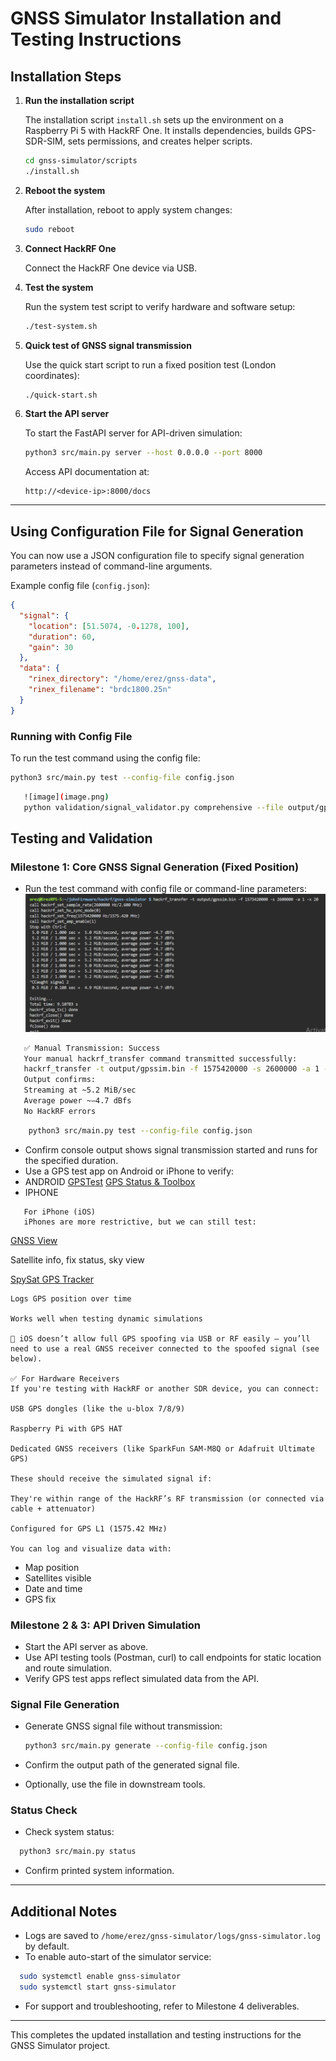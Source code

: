 # GNSS Simulator Installation and Testing Instructions

## Installation Steps

1. **Run the installation script**

   The installation script `install.sh` sets up the environment on a Raspberry Pi 5 with HackRF One. It installs dependencies, builds GPS-SDR-SIM, sets permissions, and creates helper scripts.

   ```bash
   cd gnss-simulator/scripts
   ./install.sh
   ```

2. **Reboot the system**

   After installation, reboot to apply system changes:

   ```bash
   sudo reboot
   ```

3. **Connect HackRF One**

   Connect the HackRF One device via USB.

4. **Test the system**

   Run the system test script to verify hardware and software setup:

   ```bash
   ./test-system.sh
   ```

5. **Quick test of GNSS signal transmission**

   Use the quick start script to run a fixed position test (London coordinates):

   ```bash
   ./quick-start.sh
   ```

6. **Start the API server**

   To start the FastAPI server for API-driven simulation:

   ```bash
   python3 src/main.py server --host 0.0.0.0 --port 8000
   ```

   Access API documentation at:

   ```
   http://<device-ip>:8000/docs
   ```

---

## Using Configuration File for Signal Generation

You can now use a JSON configuration file to specify signal generation parameters instead of command-line arguments.

Example config file (`config.json`):

```json
{
  "signal": {
    "location": [51.5074, -0.1278, 100],
    "duration": 60,
    "gain": 30
  },
  "data": {
    "rinex_directory": "/home/erez/gnss-data",
    "rinex_filename": "brdc1800.25n"
  }
}
```

### Running with Config File

To run the test command using the config file:

```bash
python3 src/main.py test --config-file config.json
```

```bash
   ![image](image.png)
   python validation/signal_validator.py comprehensive --file output/gpssim.bin --duration 60
  ```


   ## Testing and Validation

   ### Milestone 1: Core GNSS Signal Generation (Fixed Position)

   - Run the test command with config file or command-line parameters:
   ![transmitting](<Screenshot (466).png>)
```bash
   ✅ Manual Transmission: Success
   Your manual hackrf_transfer command transmitted successfully:
   hackrf_transfer -t output/gpssim.bin -f 1575420000 -s 2600000 -a 1 -x 20
   Output confirms:
   Streaming at ~5.2 MiB/sec
   Average power ~–4.7 dBfs
   No HackRF errors
   ```

```bash
    python3 src/main.py test --config-file config.json
  ```

- Confirm console output shows signal transmission started and runs for the specified duration.
- Use a GPS test app on Android or iPhone to verify:
 - ANDROID
   [GPSTest](https://play.google.com/store/apps/details?id=com.android.gpstest)
   [GPS Status & Toolbox](https://play.google.com/store/apps/details?id=com.eclipsimgpsstatus2)
 - IPHONE

```
   For iPhone (iOS)
   iPhones are more restrictive, but we can still test:
```
   [GNSS View](https://apps.apple.com/us/app/gnss-view/id1470130467)

   Satellite info, fix status, sky view

   [SpySat GPS Tracker](https://apps.apple.com/us/app/spysat-gps-tracker/id959903289)
   ```
   Logs GPS position over time

   Works well when testing dynamic simulations

   🛑 iOS doesn’t allow full GPS spoofing via USB or RF easily — you’ll need to use a real GNSS receiver connected to the spoofed signal (see below).

   ✅ For Hardware Receivers
   If you're testing with HackRF or another SDR device, you can connect:

   USB GPS dongles (like the u-blox 7/8/9)

   Raspberry Pi with GPS HAT

   Dedicated GNSS receivers (like SparkFun SAM-M8Q or Adafruit Ultimate GPS)

   These should receive the simulated signal if:

   They're within range of the HackRF’s RF transmission (or connected via cable + attenuator)

   Configured for GPS L1 (1575.42 MHz)

   You can log and visualize data with:
   ```
  - Map position
  - Satellites visible
  - Date and time
  - GPS fix

### Milestone 2 & 3: API Driven Simulation

- Start the API server as above.
- Use API testing tools (Postman, curl) to call endpoints for static location and route simulation.
- Verify GPS test apps reflect simulated data from the API.

### Signal File Generation

- Generate GNSS signal file without transmission:

  ```bash
  python3 src/main.py generate --config-file config.json
  ```

- Confirm the output path of the generated signal file.
- Optionally, use the file in downstream tools.

### Status Check

- Check system status:

```bash
  python3 src/main.py status
  ```

- Confirm printed system information.

---

## Additional Notes

- Logs are saved to `/home/erez/gnss-simulator/logs/gnss-simulator.log` by default.
- To enable auto-start of the simulator service:

```bash
  sudo systemctl enable gnss-simulator
  sudo systemctl start gnss-simulator
  ```

- For support and troubleshooting, refer to Milestone 4 deliverables.

---

This completes the updated installation and testing instructions for the GNSS Simulator project.
